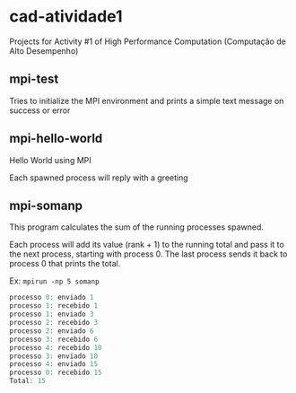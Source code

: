 # cad-atividade1
Projects for Activity #1 of High Performance Computation (Computação de Alto Desempenho)

## mpi-test
Tries to initialize the MPI environment and prints a simple text message on success or error

## mpi-hello-world
Hello World using MPI

Each spawned process will reply with a greeting

## mpi-somanp
This program calculates the sum of the running processes spawned.

Each process will add its value (rank + 1) to the running total and pass it to the next process, starting with process 0.
The last process sends it back to process 0 that prints the total.
 
Ex: `mpirun -np 5 somanp`
```c
processo 0: enviado 1
processo 1: recebido 1
processo 1: enviado 3
processo 2: recebido 3
processo 2: enviado 6
processo 3: recebido 6
processo 4: recebido 10
processo 3: enviado 10
processo 4: enviado 15
processo 0: recebido 15
Total: 15
```